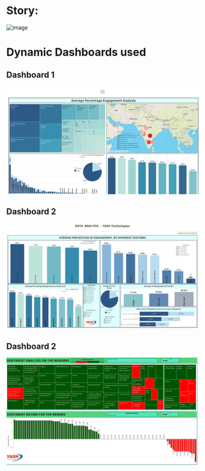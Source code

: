# Story: 
![image](https://github.com/mohammedaz33m/Tableau_Projects/blob/main/Data%20Analysis%20%2B%20Sentiment%20Analysis/Gif.gif)

# Dynamic Dashboards used
## Dashboard 1
![image](https://github.com/mohammedaz33m/Tableau_Projects/blob/main/Data%20Analysis%20%2B%20Sentiment%20Analysis/Dashboard-1.jpg)

## Dashboard 2
![image](https://github.com/mohammedaz33m/Tableau_Projects/blob/main/Data%20Analysis%20%2B%20Sentiment%20Analysis/dashboard-2.jpg)

## Dashboard 2
![image](https://github.com/mohammedaz33m/Tableau_Projects/blob/main/Data%20Analysis%20%2B%20Sentiment%20Analysis/dashboard-3.jpg)
